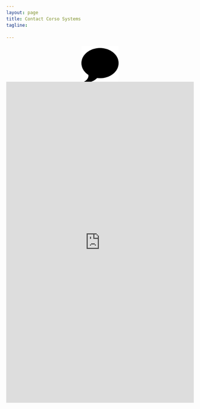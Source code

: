 ```yaml
---
layout: page
title: Contact Corso Systems
tagline: 

---
```



<body>


<img style="margin-left:auto; margin-right:auto; display:block;margin-bottom:-20px;" src="img/chat.svg" height="100px" width="100px">

<!--Javascript-->

<script src="http://code.jquery.com/jquery-latest.min.js"></script>
<script src="http://ajax.googleapis.com/ajax/libs/jquery/1.10.2/jquery.min.js"></script>﻿
<script src="js/bootstrap.js"></script>
<iframe id="JotFormIFrame" onload="window.parent.scrollTo(0,0)" allowtransparency="true" src="http://form.jotform.us/form/42667426563159" frameborder="0" style="width:100%; height:864px; border:none;margin-top-30px;padding-top:-30px;" scrolling="no"></iframe>
<script type="text/javascript">window.handleIFrameMessage = function(e) {var args = e.data.split(":");var iframe = document.getElementById("JotFormIFrame");if (!iframe)return;switch (args[0]) {case "scrollIntoView":iframe.scrollIntoView();break;case "setHeight":iframe.style.height = args[1] + "px";break;case "collapseErrorPage":if (iframe.clientHeight > window.innerHeight) {iframe.style.height = window.innerHeight + "px";}break;case "reloadPage":window.location.reload();break;}};if (window.addEventListener) {window.addEventListener("message", handleIFrameMessage, false);} else if (window.attachEvent) {window.attachEvent("onmessage", handleIFrameMessage);}</script>
<script type="text/javascript">
	$(function(){
		$('#42667426563159').css("padding-top",-30);
		$('.form-all').css("padding-top",-30);
</script>
</body>